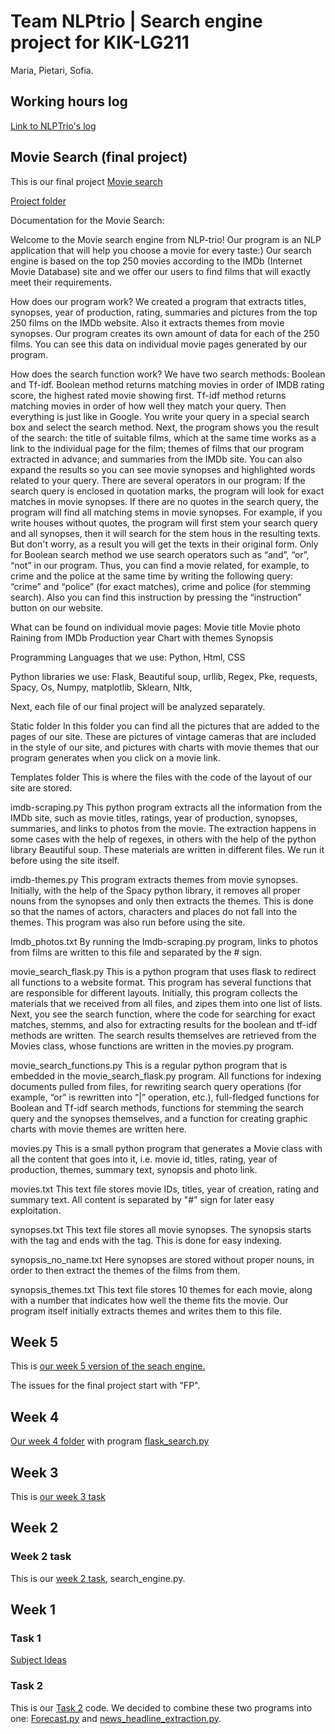 # Team NLPtrio | Search engine project for KIK-LG211
Maria, Pietari, Sofia.

## Working hours log

[Link to NLPTrio's log](https://github.com/pietarikoneella/NLPtrio/wiki/Working-hours-log)

## Movie Search (final project)

This is our final project [Movie search](https://github.com/pietarikoneella/NLPtrio/blob/main/final_project/movie_search_flask.py)

[Project folder](https://github.com/pietarikoneella/NLPtrio/tree/main/final_project)

Documentation for the Movie Search:

Welcome to the Movie search engine from NLP-trio!
Our program is an NLP application that will help you choose a movie for every taste:)
Our search engine is based on the top 250 movies according to the IMDb (Internet Movie Database) site and we offer our users to find films that will exactly meet their requirements.

How does our program work?
We created a program that extracts titles, synopses, year of production, rating, summaries and pictures from the top 250 films on the IMDb website. Also it extracts themes from movie synopses. Our program creates its own amount of data for each of the 250 films. You can see this data on individual movie pages generated by our program.

How does the search function work?
We have two search methods: Boolean and Tf-idf. Boolean method returns matching movies in order of IMDB rating score, the highest rated movie showing first. Tf-idf method returns matching movies in order of how well they match your query.
Then everything is just like in Google. You write your query in a special search box and select the search method. Next, the program shows you the result of the search: the title of suitable films, which at the same time works as a link to the individual page for the film; themes of films that our program extracted in advance; and summaries from the IMDb site. You can also expand the results so you can see movie synopses and highlighted words related to your query.
There are several operators in our program:
If the search query is enclosed in quotation marks, the program will look for exact matches in movie synopses.
If there are no quotes in the search query, the program will find all matching stems in movie synopses. For example, if you write houses without quotes, the program will first stem your search query and all synopses, then it will search for the stem hous in the resulting texts. But don't worry, as a result you will get the texts in their original form.
Only for Boolean search method we use search operators such as “and”, “or”, “not” in our program. Thus, you can find a movie related, for example, to crime and the police at the same time by writing the following query: “crime” and “police” (for exact matches), crime and police (for stemming search).
Also you can find this instruction by pressing the “instruction” button on our website. 

What can be found on individual movie pages:
Movie title
Movie photo
Raining from IMDb
Production year
Chart with themes
Synopsis

Programming Languages that we use:
Python, 
Html, 
CSS

Python libraries we use:
Flask,
Beautiful soup, 
urllib,
Regex,
Pke,
requests,
Spacy, 
Os, 
Numpy, 
matplotlib,
Sklearn, 
Nltk,

Next, each file of our final project will be analyzed separately.

Static folder
In this folder you can find all the pictures that are added to the pages of our site. These are pictures of vintage cameras that are included in the style of our site, and pictures with charts with movie themes that our program generates when you click on a movie link.

Templates folder
This is where the files with the code of the layout of our site are stored.

imdb-scraping.py
This python program extracts all the information from the IMDb site, such as movie titles, ratings, year of production, synopses, summaries, and links to photos from the movie. The extraction happens in some cases with the help of regexes, in others with the help of the python library Beautiful soup. These materials are written in different files. We run it before using the site itself.


imdb-themes.py
This program extracts themes from movie synopses. Initially, with the help of the Spacy python library, it removes all proper nouns from the synopses and only then extracts the themes. This is done so that the names of actors, characters and places do not fall into the themes. This program was also run before using the site.

Imdb_photos.txt
By running the Imdb-scraping.py program, links to photos from films are written to this file and separated by the # sign.

movie_search_flask.py
This is a python program that uses flask to redirect all functions to a website format. This program has several functions that are responsible for different layouts. Initially, this program collects the materials that we received from all files, and zipes them into one list of lists. Next, you see the search function, where the code for searching for exact matches, stemms, and also for extracting results for the boolean and tf-idf methods are written. The search results themselves are retrieved from the Movies class, whose functions are written in the movies.py program.

movie_search_functions.py
This is a regular python program that is embedded in the movie_search_flask.py program. All functions for indexing documents pulled from files, for rewriting search query operations (for example, “or” is rewritten into “|” operation, etc.), full-fledged functions for Boolean and Tf-idf search methods, functions for stemming the search query and the synopses themselves, and a function for creating graphic charts with movie themes are written here.

movies.py
This is a small python program that generates a Movie class with all the content that goes into it, i.e. movie id, titles, rating, year of production, themes, summary text, synopsis and photo link.

movies.txt
This text file stores movie IDs, titles, year of creation, rating and summary text. All content is separated by "#" sign for later easy exploitation.

synopses.txt
This text file stores all movie synopses. The synopsis starts with the <synopsis> tag and ends with the </synopsis> tag. This is done for easy indexing.

synopsis_no_name.txt
Here synopses are stored without proper nouns, in order to then extract the themes of the films from them.

synopsis_themes.txt
This text file stores 10 themes for each movie, along with a number that indicates how well the theme fits the movie. Our program itself initially extracts themes and writes them to this file.

## Week 5

This is [our week 5 version of the seach engine.](https://github.com/pietarikoneella/NLPtrio/blob/main/week_5/flask_search_themes.py)

The issues for the final project start with "FP".

## Week 4

[Our week 4 folder](https://github.com/pietarikoneella/NLPtrio/tree/main/week_4) with program [flask_search.py](https://github.com/pietarikoneella/NLPtrio/blob/main/week_4/flask_search.py)

## Week 3

This is [our week 3 task](https://github.com/pietarikoneella/NLPtrio/blob/main/week_3/search_engine_week3.py)

## Week 2

### Week 2 task

This is our [week 2 task](https://github.com/pietarikoneella/NLPtrio/blob/main/week_2/search_engine.py), search_engine.py.

## Week 1

### Task 1

[Subject Ideas](https://github.com/pietarikoneella/NLPtrio/blob/main/week_1/Subject_ideas.html)

### Task 2

This is our [Task 2](https://github.com/pietarikoneella/NLPtrio/blob/main/week_1/info_service.py) code. We decided to combine these two programs into one: [Forecast.py](https://github.com/pietarikoneella/NLPtrio/blob/main/week_1/Forecast.py) and [news_headline_extraction.py](https://github.com/pietarikoneella/NLPtrio/blob/main/week_1/news_headline_extraction.py).


